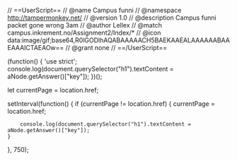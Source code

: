 // ==UserScript==
// @name         Campus funni
// @namespace    http://tampermonkey.net/
// @version      1.0
// @description  Campus funni packet gone wrong 3am
// @author       Lellex
// @match        campus.inkrement.no/Assignment2/Index/*
// @icon         data:image/gif;base64,R0lGODlhAQABAAAAACH5BAEKAAEALAAAAAABAAEAAAICTAEAOw==
// @grant        none
// ==/UserScript==

(function() {
    'use strict';
    console.log(document.querySelector("h1").textContent = aNode.getAnswer()["key"]);
})();

let currentPage = location.href;

setInterval(function()
{
    if (currentPage != location.href)
    {
        currentPage = location.href;

        console.log(document.querySelector("h1").textContent = aNode.getAnswer()["key"]);
    }
}, 750);
